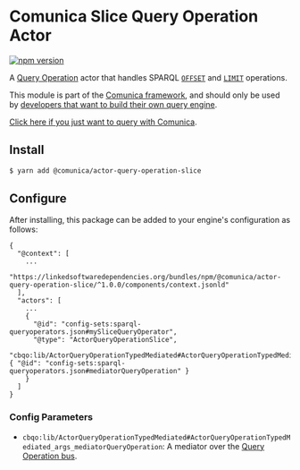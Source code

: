 # Comunica Slice Query Operation Actor

[![npm version](https://badge.fury.io/js/%40comunica%2Factor-query-operation-slice.svg)](https://www.npmjs.com/package/@comunica/actor-query-operation-slice)

A [Query Operation](https://github.com/comunica/comunica/tree/master/packages/bus-query-operation) actor that handles SPARQL [`OFFSET`](https://www.w3.org/TR/sparql11-query/#modOffset) and [`LIMIT`](https://www.w3.org/TR/sparql11-query/#modResultLimit) operations.

This module is part of the [Comunica framework](https://github.com/comunica/comunica),
and should only be used by [developers that want to build their own query engine](https://comunica.dev/docs/modify/).

[Click here if you just want to query with Comunica](https://comunica.dev/docs/query/).

## Install

```bash
$ yarn add @comunica/actor-query-operation-slice
```

## Configure

After installing, this package can be added to your engine's configuration as follows:
```text
{
  "@context": [
    ...
    "https://linkedsoftwaredependencies.org/bundles/npm/@comunica/actor-query-operation-slice/^1.0.0/components/context.jsonld"  
  ],
  "actors": [
    ...
    {
      "@id": "config-sets:sparql-queryoperators.json#mySliceQueryOperator",
      "@type": "ActorQueryOperationSlice",
      "cbqo:lib/ActorQueryOperationTypedMediated#ActorQueryOperationTypedMediated_args_mediatorQueryOperation": { "@id": "config-sets:sparql-queryoperators.json#mediatorQueryOperation" }
    }
  ]
}
```

### Config Parameters

* `cbqo:lib/ActorQueryOperationTypedMediated#ActorQueryOperationTypedMediated_args_mediatorQueryOperation`: A mediator over the [Query Operation bus](https://github.com/comunica/comunica/tree/master/packages/bus-query-operation).
